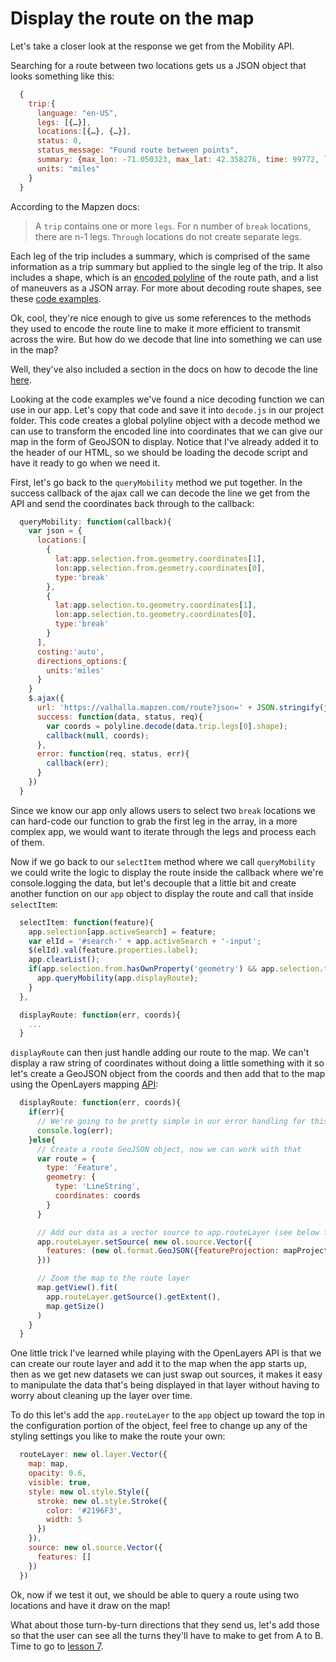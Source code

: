 # Display the route on the map

Let's take a closer look at the response we get from the Mobility API.

Searching for a route between two locations gets us a JSON object that looks something like this:

``` javascript
  {
    trip:{
      language: "en-US",
      legs: [{…}],
      locations:[{…}, {…}],
      status: 0,
      status_message: "Found route between points",
      summary: {max_lon: -71.050323, max_lat: 42.358276, time: 99772, length: 1832.019, min_lat: 38.449535, …},
      units: "miles"
    }
  }
```

According to the Mapzen docs: 

> A `trip` contains one or more `legs`. For n number of `break` locations, there are n-1 legs. `Through` locations do not create    separate legs.

  Each leg of the trip includes a summary, which is comprised of the same information as a trip summary but applied to the single leg of the trip. It also includes a shape, which is an [encoded polyline](https://developers.google.com/maps/documentation/utilities/polylinealgorithm) of the route path, and a list of maneuvers as a JSON array. For more about decoding route shapes, see these [code examples](https://mapzen.com/documentation/mobility/decoding/).

Ok, cool, they're nice enough to give us some references to the methods they used to encode the route line to make it more efficient to transmit across the wire.  But how do we decode that line into something we can use in the map?

Well, they've also included a section in the docs on how to decode the line [here](https://mapzen.com/documentation/mobility/decoding/).

Looking at the code examples we've found a nice decoding function we can use in our app.  Let's copy that code and save it into `decode.js` in our project folder.  This code creates a global polyline object with a decode method we can use to transform the encoded line into coordinates that we can give our map in the form of GeoJSON to display.  Notice that I've already added it to the header of our HTML, so we should be loading the decode script and have it ready to go when we need it.

First, let's go back to the `queryMobility` method we put together.  In the success callback of the ajax call we can decode the line we get from the API and send the coordinates back through to the callback:

``` javascript
  queryMobility: function(callback){
    var json = {
      locations:[
        {
          lat:app.selection.from.geometry.coordinates[1],
          lon:app.selection.from.geometry.coordinates[0],
          type:'break'
        },
        {
          lat:app.selection.to.geometry.coordinates[1],
          lon:app.selection.to.geometry.coordinates[0],
          type:'break'
        }
      ],
      costing:'auto',
      directions_options:{
        units:'miles'
      }
    }
    $.ajax({
      url: 'https://valhalla.mapzen.com/route?json=' + JSON.stringify(json) + '&api_key=' + app.mapzenKey,
      success: function(data, status, req){
        var coords = polyline.decode(data.trip.legs[0].shape);
        callback(null, coords);
      },
      error: function(req, status, err){
        callback(err);
      }
    })
  }
```

Since we know our app only allows users to select two `break` locations we can hard-code our function to grab the first leg in the array, in a more complex app, we would want to iterate through the legs and process each of them.

Now if we go back to our `selectItem` method where we call `queryMobility` we could write the logic to display the route inside the callback where we're console.logging the data, but let's decouple that a little bit and create another function on our `app` object to display the route and call that inside `selectItem`:

``` javascript
  selectItem: function(feature){
    app.selection[app.activeSearch] = feature;
    var elId = '#search-' + app.activeSearch + '-input';
    $(elId).val(feature.properties.label);
    app.clearList();
    if(app.selection.from.hasOwnProperty('geometry') && app.selection.to.hasOwnProperty('geometry')){
      app.queryMobility(app.displayRoute);
    }
  }, 

  displayRoute: function(err, coords){
    ...
  }
```

`displayRoute` can then just handle adding our route to the map.  We can't display a raw string of coordinates without doing a little something with it so let's create a GeoJSON object from the coords and then add that to the map using the OpenLayers mapping [API](http://openlayers.org/en/latest/apidoc/):

``` javascript
  displayRoute: function(err, coords){
    if(err){
      // We're going to be pretty simple in our error handling for this workshop
      console.log(err);
    }else{
      // Create a route GeoJSON object, now we can work with that
      var route = {
        type: 'Feature',
        geometry: {
          type: 'LineString',
          coordinates: coords
        }
      }

      // Add our data as a vector source to app.routeLayer (see below for explanation)
      app.routeLayer.setSource( new ol.source.Vector({
        features: (new ol.format.GeoJSON({featureProjection: mapProjection})).readFeatures(route)
      }))

      // Zoom the map to the route layer
      map.getView().fit(
        app.routeLayer.getSource().getExtent(),
        map.getSize()
      )      
    }
  }
```

One little trick I've learned while playing with the OpenLayers API is that we can create our route layer and add it to the map when the app starts up, then as we get new datasets we can just swap out sources, it makes it easy to manipulate the data that's being displayed in that layer without having to worry about cleaning up the layer over time.

To do this let's add the `app.routeLayer` to the `app` object up toward the top in the configuration portion of the object, feel free to change up any of the styling settings you like to make the route your own:

``` javascript
  routeLayer: new ol.layer.Vector({
    map: map,
    opacity: 0.6,
    visible: true,
    style: new ol.style.Style({
      stroke: new ol.style.Stroke({
        color: '#2196F3',
        width: 5
      })
    }),
    source: new ol.source.Vector({
      features: []
    })
  })
```

Ok, now if we test it out, we should be able to query a route using two locations and have it draw on the map!

What about those turn-by-turn directions that they send us, let's add those so that the user can see all the turns they'll have to make to get from A to B. Time to go to [lesson 7](/07-Display-turn-by-turn).